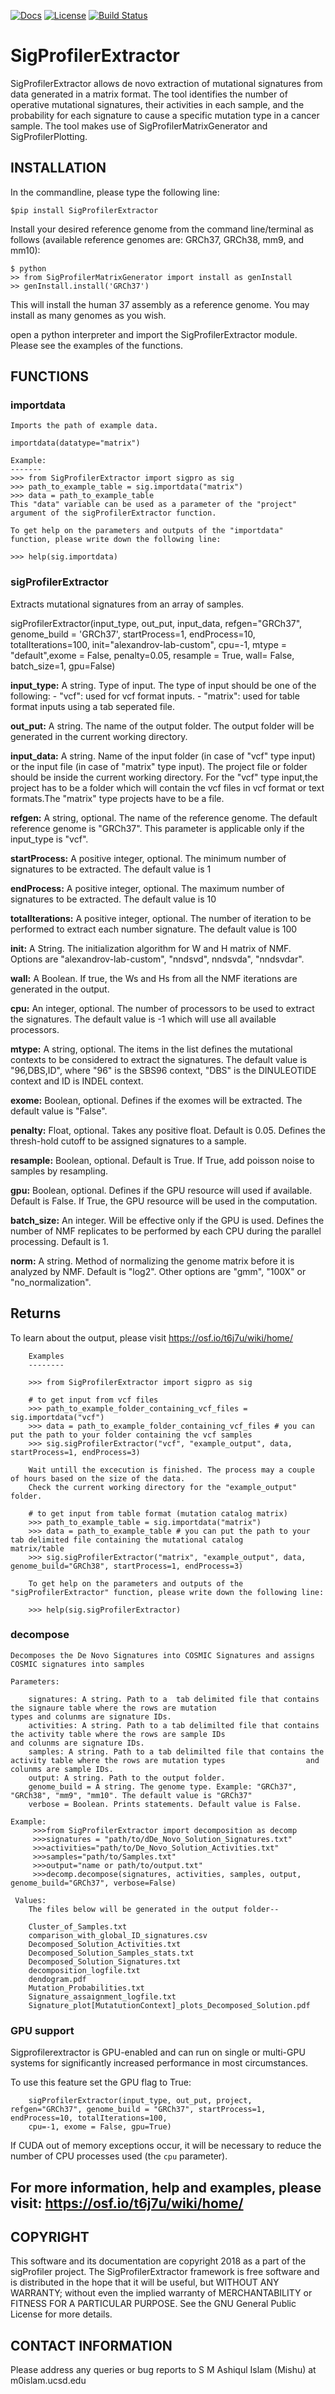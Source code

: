 [![Docs](https://img.shields.io/badge/docs-latest-blue.svg)](https://osf.io/t6j7u/wiki/home/) 
[![License](https://img.shields.io/badge/License-BSD\%202--Clause-orange.svg)](https://opensource.org/licenses/BSD-2-Clause)
[![Build Status](https://travis-ci.com/AlexandrovLab/SigProfilerExtractor.svg?branch=master)](https://travis-ci.com/AlexandrovLab/SigProfilerExtractor)

# SigProfilerExtractor
SigProfilerExtractor allows de novo extraction of mutational signatures from data generated in a matrix format. 
The tool identifies the number of operative mutational signatures, their activities in each sample, and the probability 
for each signature to cause a specific mutation type in a cancer sample. The tool makes use of SigProfilerMatrixGenerator 
and SigProfilerPlotting. 

## INSTALLATION
In the commandline, please type the following line:
```
$pip install SigProfilerExtractor
```
Install your desired reference genome from the command line/terminal as follows (available reference genomes are: GRCh37, GRCh38, mm9, and mm10):
```
$ python
>> from SigProfilerMatrixGenerator import install as genInstall
>> genInstall.install('GRCh37')
```
This will install the human 37 assembly as a reference genome. You may install as many genomes as you wish.

open a python interpreter and import the SigProfilerExtractor module. Please see the examples of the functions. 

## FUNCTIONS

### importdata 
    
    
    Imports the path of example data.
    
    importdata(datatype="matrix")

    Example: 
    -------
    >>> from SigProfilerExtractor import sigpro as sig
    >>> path_to_example_table = sig.importdata("matrix")
    >>> data = path_to_example_table 
    This "data" variable can be used as a parameter of the "project" argument of the sigProfilerExtractor function.
    
    To get help on the parameters and outputs of the "importdata" function, please write down the following line:
    
    >>> help(sig.importdata)
        

### sigProfilerExtractor 
    
    
Extracts mutational signatures from an array of samples.

sigProfilerExtractor(input_type, out_put, input_data, refgen="GRCh37", genome_build = 'GRCh37', startProcess=1,             endProcess=10, totalIterations=100, init="alexandrov-lab-custom", cpu=-1,  mtype = "default",exome = False,                 penalty=0.05, resample = True, wall= False, batch_size=1, gpu=False)



**input_type:** A string. Type of input. The type of input should be one of the following:
        - "vcf": used for vcf format inputs.
        - "matrix": used for table format inputs using a tab seperated file.


**out_put:** A string. The name of the output folder. The output folder will be generated in the current working                directory. 

**input_data:** A string. Name of the input folder (in case of "vcf" type input) or the input file (in case of "matrix"          type input). The project file or folder should be inside the current working directory. For the "vcf" type                  input,the project has to be a folder which will contain the vcf files in vcf format or text formats.The "matrix"            type projects have to be a file.   

**refgen:** A string, optional. The name of the reference genome. The default reference genome is "GRCh37". This                parameter is applicable only if the input_type is "vcf".

**startProcess:** A positive integer, optional. The minimum number of signatures to be extracted. The default value              is 1 

**endProcess:** A positive integer, optional. The maximum number of signatures to be extracted. The default value is 10

**totalIterations:** A positive integer, optional. The number of iteration to be performed to extract each number                signature. The default value is 100

**init:** A String. The initialization algorithm for W and H matrix of NMF. Options are "alexandrov-lab-custom",                "nndsvd", nndsvda", "nndsvdar". 

**wall:** A Boolean. If true, the Ws and Hs from all the NMF iterations are generated in the output. 

**cpu:** An integer, optional. The number of processors to be used to extract the signatures. The default value is -1            which will use all available processors. 

**mtype:** A string, optional. The items in the list defines the mutational contexts to be considered to extract the             signatures. The default value is "96,DBS,ID", where "96" is the SBS96 context, "DBS"
      is the DINULEOTIDE context and ID is INDEL context. 

**exome:** Boolean, optional. Defines if the exomes will be extracted. The default value is "False".

**penalty:** Float, optional. Takes any positive float. Default is 0.05. Defines the thresh-hold cutoff to be assigned                signatures to a sample.    

**resample:** Boolean, optional. Default is True. If True, add poisson noise to samples by resampling.  

**gpu:** Boolean, optional. Defines if the GPU resource will used if available. Default is False. If True, the GPU resource 
        will be used in the computation.

**batch_size:** An integer. Will be effective only if the GPU is used. Defines the number of NMF replicates to be performed
                by each CPU during the parallel processing. Default is 1.
                
**norm:** A string. Method of normalizing the genome matrix before it is analyzed by NMF. Default is "log2". Other options are "gmm", "100X" or "no_normalization". 

Returns
-------
To learn about the output, please visit https://osf.io/t6j7u/wiki/home/  
    
```    
    Examples
    --------

    >>> from SigProfilerExtractor import sigpro as sig
    
    # to get input from vcf files
    >>> path_to_example_folder_containing_vcf_files = sig.importdata("vcf")
    >>> data = path_to_example_folder_containing_vcf_files # you can put the path to your folder containing the vcf samples
    >>> sig.sigProfilerExtractor("vcf", "example_output", data, startProcess=1, endProcess=3)
    
    Wait untill the excecution is finished. The process may a couple of hours based on the size of the data.
    Check the current working directory for the "example_output" folder.
    
    # to get input from table format (mutation catalog matrix)
    >>> path_to_example_table = sig.importdata("matrix")
    >>> data = path_to_example_table # you can put the path to your tab delimited file containing the mutational catalog         matrix/table
    >>> sig.sigProfilerExtractor("matrix", "example_output", data, genome_build="GRCh38", startProcess=1, endProcess=3)
    
    To get help on the parameters and outputs of the "sigProfilerExtractor" function, please write down the following line:
    
    >>> help(sig.sigProfilerExtractor)
```

### decompose
    Decomposes the De Novo Signatures into COSMIC Signatures and assigns COSMIC signatures into samples
    
    Parameters: 
        
        signatures: A string. Path to a  tab delimited file that contains the signaure table where the rows are mutation                         types and colunms are signature IDs. 
        activities: A string. Path to a tab delimilted file that contains the activity table where the rows are sample IDs                       and colunms are signature IDs.
        samples: A string. Path to a tab delimilted file that contains the activity table where the rows are mutation types                  and colunms are sample IDs.
        output: A string. Path to the output folder.
        genome_build = A string. The genome type. Example: "GRCh37", "GRCh38", "mm9", "mm10". The default value is "GRCh37"
        verbose = Boolean. Prints statements. Default value is False. 
        
    Example:
         >>>from SigProfilerExtractor import decomposition as decomp
         >>>signatures = "path/to/dDe_Novo_Solution_Signatures.txt"
         >>>activities="path/to/De_Novo_Solution_Activities.txt"
         >>>samples="path/to/Samples.txt"
         >>>output="name or path/to/output.txt"
         >>>decomp.decompose(signatures, activities, samples, output, genome_build="GRCh37", verbose=False)   
         
     Values:
        The files below will be generated in the output folder--
        
        Cluster_of_Samples.txt
        comparison_with_global_ID_signatures.csv
        Decomposed_Solution_Activities.txt
        Decomposed_Solution_Samples_stats.txt
        Decomposed_Solution_Signatures.txt
        decomposition_logfile.txt
        dendogram.pdf
        Mutation_Probabilities.txt
        Signature_assaignment_logfile.txt
        Signature_plot[MutatutionContext]_plots_Decomposed_Solution.pdf
        
### GPU support

Sigprofilerextractor is GPU-enabled and can run on single or multi-GPU systems for significantly increased performance in most circumstances.

To use this feature set the GPU flag to True:
```
    sigProfilerExtractor(input_type, out_put, project, refgen="GRCh37", genome_build = "GRCh37", startProcess=1, endProcess=10, totalIterations=100, 
    cpu=-1, exome = False, gpu=True)
```
If CUDA out of memory exceptions occur, it will be necessary to reduce the number of CPU processes used (the `cpu` parameter).

## For more information, help and examples, please visit: https://osf.io/t6j7u/wiki/home/

## COPYRIGHT
This software and its documentation are copyright 2018 as a part of the sigProfiler project. The SigProfilerExtractor framework is free software and is distributed in the hope that it will be useful, but WITHOUT ANY WARRANTY; without even the implied warranty of MERCHANTABILITY or FITNESS FOR A PARTICULAR PURPOSE. See the GNU General Public License for more details.

## CONTACT INFORMATION
Please address any queries or bug reports to S M Ashiqul Islam (Mishu) at m0islam.ucsd.edu
